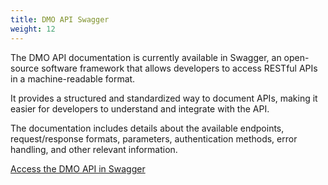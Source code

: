 ```yaml
---
title: DMO API Swagger
weight: 12
---
```

The DMO API documentation is currently available in Swagger, an open-source software framework that allows developers to access RESTful APIs in a machine-readable format. 

It provides a structured and standardized way to document APIs, making it easier for developers to understand and integrate with the API. 

The documentation includes details about the available endpoints, request/response formats, parameters, authentication methods, error handling, and other relevant information.

[Access the DMO API in Swagger](https://myiot-d.com/docs/api/dmo-v3.yml)

